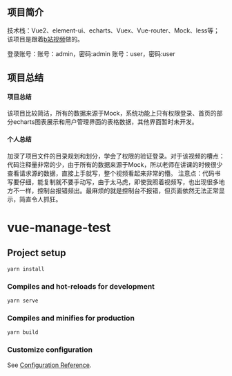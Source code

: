 ## 项目简介
  技术栈：Vue2、element-ui、echarts、Vuex、Vue-router、Mock、less等；
  该项目是跟着[b站视频](https://www.bilibili.com/video/BV1QU4y1E7qo?p=1&vd_source=b519f730fe959a8435353b9ac274ef64)做的。
  
  登录账号：账号：admin，密码:admin
          账号：user，密码:user

## 项目总结
  #### 项目总结
  该项目比较简洁，所有的数据来源于Mock，系统功能上只有权限登录、首页的部分echarts图表展示和用户管理界面的表格数据，其他界面暂时未开发。
  #### 个人总结
  加深了项目文件的目录规划和划分，学会了权限的验证登录。对于该视频的槽点：代码注释量非常的少，由于所有的数据来源于Mock，所以老师在讲课的时候很少查看请求源的数据，直接上手就写，整个视频看起来非常的懵。
  注意点：代码书写要仔细，能复制就不要手动写，由于太马虎，即使我照着视频写，也出现很多地方不一样，控制台报错频出。最麻烦的就是控制台不报错，但页面依然无法正常显示，简直令人抓狂。
# vue-manage-test

## Project setup
```
yarn install
```

### Compiles and hot-reloads for development
```
yarn serve
```

### Compiles and minifies for production
```
yarn build
```

### Customize configuration
See [Configuration Reference](https://cli.vuejs.org/config/).
